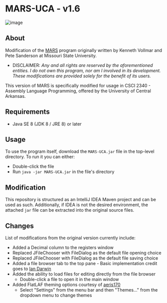 # MARS-UCA - v1.6
![image](https://user-images.githubusercontent.com/59069546/217703453-f62f54df-b256-47b3-b661-c08ccd80de5c.png)

## About
Modification of the [MARS](https://courses.missouristate.edu/kenvollmar/mars/) program originally written by Kenneth Vollmar and Pete Sanderson at Missouri State University.
 * DISCLAIMER: *Any and all rights are reserved by the aforementioned entities. I do not own this program, nor am I involved in its development. These modifications are provided solely for the benefit of its users.*

This version of MARS is specifically modified for usage in CSCI 2340 - Assembly Language Programming, offered by the University of Central Arkansas.

## Requirements
* Java SE 8 (JDK 8 / JRE 8) or later

## Usage

To use the program itself, download the `MARS-UCA.jar` file in the top-level directory. To run it you can either:
  * Double-click the file
  * Run `java -jar MARS-UCA.jar` in the file's directory

## Modification

This repository is structured as an IntelliJ IDEA Maven project and can be used as such. Additionally, if IDEA is not the desired environment, the attached `jar` file can be extracted into the original source files.

## Changes
List of modifications from the original version currently include:
* Added a Decimal column to the registers window
* Replaced JFileChooser with FileDialog as the default file opening choice
* Replaced JFileChooser with FileDialog as the default file saving choice
* Added a file browser tab to the top pane - Basic implementation credit goes to [Ian Darwin](http://www.java2s.com/Code/Java/Swing-JFC/DisplayafilesysteminaJTreeview.htm)
* Added the ability to load files for editing directly from the file browser
  * Double-click a file to open it in the main window
* Added FlatLAF theming options courtesy of [aeris170](https://github.com/aeris170/MARS-Theme-Engine)
  * Select "Settings" from the menu bar and then "Themes..." from the dropdown menu to change themes
